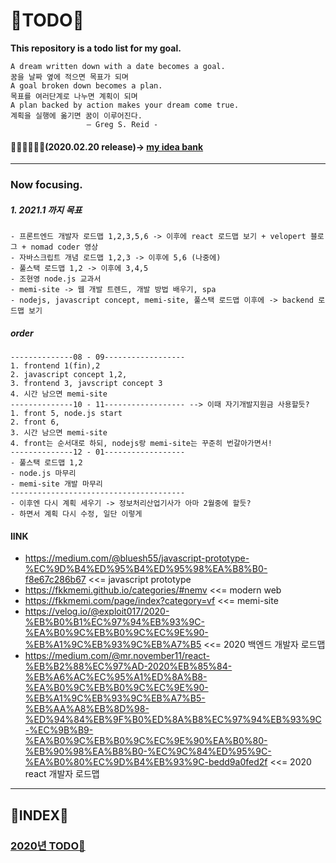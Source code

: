 # 📖TODO📖
**This repository is a todo list for my goal.**

    A dream written down with a date becomes a goal.
    꿈을 날짜 옆에 적으면 목표가 되며
    A goal broken down becomes a plan.
    목표를 여러단계로 나누면 계획이 되며
    A plan backed by action makes your dream come true.
    계획을 실행에 옮기면 꿈이 이루어진다.
                     – Greg S. Reid -



#### 🐱‍👤🐱‍🏍🐱‍🐉(2020.02.20 release)-> <a href="./idea/README.md">my idea bank</a>

<hr>

### Now focusing.
##### 1. 2021.1 까지 목표
    - 프론트엔드 개발자 로드맵 1,2,3,5,6 -> 이후에 react 로드맵 보기 + velopert 블로그 + nomad coder 영상
    - 자바스크립트 개념 로드맵 1,2,3 -> 이후에 5,6 (나중에)
    - 풀스택 로드맵 1,2 -> 이후에 3,4,5
    - 조현영 node.js 교과서
    - memi-site -> 웹 개발 트렌드, 개발 방법 배우기, spa
    - nodejs, javascript concept, memi-site, 풀스택 로드맵 이후에 -> backend 로드맵 보기
##### order
    --------------08 - 09------------------
    1. frontend 1(fin),2
    2. javascript concept 1,2,
    3. frontend 3, javscript concept 3
    4. 시간 남으면 memi-site
    --------------10 - 11------------------ --> 이때 자기개발지원금 사용할듯?
    1. front 5, node.js start
    2. front 6,
    3. 시간 남으면 memi-site
    4. front는 순서대로 하되, nodejs랑 memi-site는 꾸준히 번갈아가면서!
    --------------12 - 01------------------
    - 풀스택 로드맵 1,2
    - node.js 마무리
    - memi-site 개발 마무리
    ---------------------------------------
    - 이후엔 다시 계획 세우기 -> 정보처리산업기사가 아마 2월중에 할듯?
    - 하면서 계획 다시 수정, 일단 이렇게
    
    
#### lINK
 - https://medium.com/@bluesh55/javascript-prototype-%EC%9D%B4%ED%95%B4%ED%95%98%EA%B8%B0-f8e67c286b67 <<= javascript prototype
 - https://fkkmemi.github.io/categories/#nemv <<= modern web 
 -  https://fkkmemi.com/page/index?category=vf <<= memi-site
 - https://velog.io/@exploit017/2020-%EB%B0%B1%EC%97%94%EB%93%9C-%EA%B0%9C%EB%B0%9C%EC%9E%90-%EB%A1%9C%EB%93%9C%EB%A7%B5 <<=  2020 백엔드 개발자 로드맵
 -  https://medium.com/@mr.november11/react-%EB%B2%88%EC%97%AD-2020%EB%85%84-%EB%A6%AC%EC%95%A1%ED%8A%B8-%EA%B0%9C%EB%B0%9C%EC%9E%90-%EB%A1%9C%EB%93%9C%EB%A7%B5-%EB%AA%A8%EB%8D%98-%ED%94%84%EB%9F%B0%ED%8A%B8%EC%97%94%EB%93%9C-%EC%9B%B9-%EA%B0%9C%EB%B0%9C%EC%9E%90%EA%B0%80-%EB%90%98%EA%B8%B0-%EC%9C%84%ED%95%9C-%EA%B0%80%EC%9D%B4%EB%93%9C-bedd9a0fed2f <<= 2020 react 개발자 로드맵
    
    
 <hr>


## 📖INDEX📖

### <a href="./2020/README.md">2020년 TODO📖</a>
    
    
    
